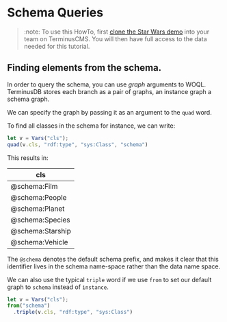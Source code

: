 # Schema Queries

> :note:
> To use this HowTo, first [clone the Star Wars
> demo](../use-distributed-features/clone-a-demo.md) into your team on
> TerminusCMS. You will then have full access to the data needed for
> this tutorial.

## Finding elements from the schema.

In order to query the schema, you can use *graph* arguments to
WOQL. TerminusDB stores each branch as a pair of graphs, an instance
graph a schema graph.

We can specify the graph by passing it as an argument to the `quad`
word.

To find all classes in the schema for instance, we can write:

```javascript
let v = Vars("cls");
quad(v.cls, "rdf:type", "sys:Class", "schema")
```

This results in:

| cls              |
|------------------|
| @schema:Film     |
| @schema:People   |
| @schema:Planet   |
| @schema:Species  |
| @schema:Starship |
| @schema:Vehicle  |


The `@schema` denotes the default schema prefix, and makes it clear
that this identifier lives in the schema name-space rather than the
data name space.

We can also use the typical `triple` word if we use `from` to set our
default graph to `schema` instead of `instance`.

```javascript
let v = Vars("cls");
from("schema")
  .triple(v.cls, "rdf:type", "sys:Class")
```
